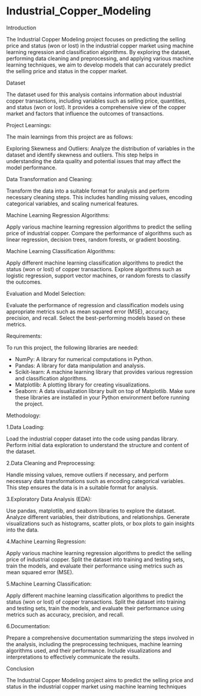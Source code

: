 # Industrial_Copper_Modeling
Introduction

The Industrial Copper Modeling project focuses on predicting the selling price and status (won or lost) in the industrial copper market using machine learning regression and classification algorithms. By exploring the dataset, performing data cleaning and preprocessing, and applying various machine learning techniques, we aim to develop models that can accurately predict the selling price and status in the copper market.

Dataset

The dataset used for this analysis contains information about industrial copper transactions, including variables such as selling price, quantities, and status (won or lost). It provides a comprehensive view of the copper market and factors that influence the outcomes of transactions.

Project Learnings:

The main learnings from this project are as follows:

Exploring Skewness and Outliers: Analyze the distribution of variables in the dataset and identify skewness and outliers. This step helps in understanding the data quality and potential issues that may affect the model performance.

Data Transformation and Cleaning:

Transform the data into a suitable format for analysis and perform necessary cleaning steps. This includes handling missing values, encoding categorical variables, and scaling numerical features.

Machine Learning Regression Algorithms:

Apply various machine learning regression algorithms to predict the selling price of industrial copper. Compare the performance of algorithms such as linear regression, decision trees, random forests, or gradient boosting.

Machine Learning Classification Algorithms:

Apply different machine learning classification algorithms to predict the status (won or lost) of copper transactions. Explore algorithms such as logistic regression, support vector machines, or random forests to classify the outcomes.

Evaluation and Model Selection:

Evaluate the performance of regression and classification models using appropriate metrics such as    mean squared error (MSE), accuracy, precision, and recall. Select the best-performing models based on these metrics.

Requirements:

To run this project, the following libraries are needed:

* NumPy: A library for numerical computations in Python.
* Pandas: A library for data manipulation and analysis.
* Scikit-learn: A machine learning library that provides various regression and classification algorithms.
* Matplotlib: A plotting library for creating visualizations.
* Seaborn: A data visualization library built on top of Matplotlib.
Make sure these libraries are installed in your Python environment before running the project.

Methodology:

1.Data Loading:

Load the industrial copper dataset into the code using pandas library. Perform initial data exploration to understand the structure and content of the dataset.

2.Data Cleaning and Preprocessing:

Handle missing values, remove outliers if necessary, and perform necessary data transformations such as encoding categorical variables. This step ensures the data is in a suitable format for analysis.

3.Exploratory Data Analysis (EDA):

Use pandas, matplotlib, and seaborn libraries to explore the dataset. Analyze different variables, their distributions, and relationships. Generate visualizations such as histograms, scatter plots, or box plots to gain insights into the data.

4.Machine Learning Regression:

Apply various machine learning regression algorithms to predict the selling price of industrial copper. Split the dataset into training and testing sets, train the models, and evaluate their performance using metrics such as mean squared error (MSE).

5.Machine Learning Classification:

Apply different machine learning classification algorithms to predict the status (won or lost) of copper transactions. Split the dataset into training and testing sets, train the models, and evaluate their performance using metrics such as accuracy, precision, and recall.

6.Documentation:

Prepare a comprehensive documentation summarizing the steps involved in the analysis, including the preprocessing techniques, machine learning algorithms used, and their performance. Include visualizations and interpretations to effectively communicate the results.

Conclusion

The Industrial Copper Modeling project aims to predict the selling price and status in the industrial copper market using machine learning techniques
